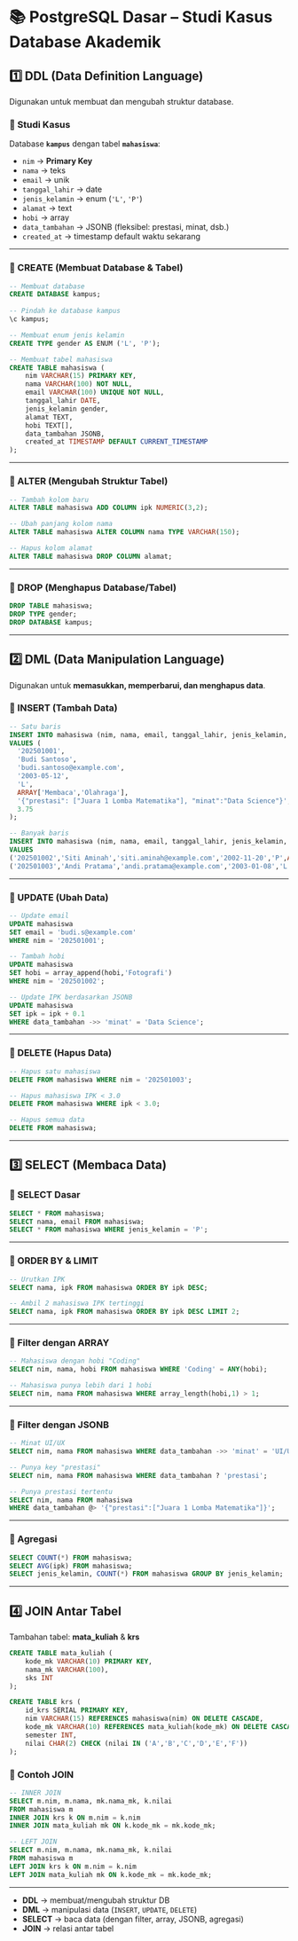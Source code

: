 # 📚 PostgreSQL Dasar – Studi Kasus Database Akademik

## 1️⃣ DDL (Data Definition Language)

Digunakan untuk membuat dan mengubah struktur database.

### 📌 Studi Kasus

Database **`kampus`** dengan tabel **`mahasiswa`**:

* `nim` → **Primary Key**
* `nama` → teks
* `email` → unik
* `tanggal_lahir` → date
* `jenis_kelamin` → enum (`'L'`, `'P'`)
* `alamat` → text
* `hobi` → array
* `data_tambahan` → JSONB (fleksibel: prestasi, minat, dsb.)
* `created_at` → timestamp default waktu sekarang

---

### 🔹 CREATE (Membuat Database & Tabel)

```sql
-- Membuat database
CREATE DATABASE kampus;
 
-- Pindah ke database kampus
\c kampus;

-- Membuat enum jenis kelamin
CREATE TYPE gender AS ENUM ('L', 'P');

-- Membuat tabel mahasiswa
CREATE TABLE mahasiswa (
    nim VARCHAR(15) PRIMARY KEY,
    nama VARCHAR(100) NOT NULL,
    email VARCHAR(100) UNIQUE NOT NULL,
    tanggal_lahir DATE,
    jenis_kelamin gender,
    alamat TEXT,
    hobi TEXT[],
    data_tambahan JSONB,
    created_at TIMESTAMP DEFAULT CURRENT_TIMESTAMP
);
```

---

### 🔹 ALTER (Mengubah Struktur Tabel)

```sql
-- Tambah kolom baru
ALTER TABLE mahasiswa ADD COLUMN ipk NUMERIC(3,2);

-- Ubah panjang kolom nama
ALTER TABLE mahasiswa ALTER COLUMN nama TYPE VARCHAR(150);

-- Hapus kolom alamat
ALTER TABLE mahasiswa DROP COLUMN alamat;
```

---

### 🔹 DROP (Menghapus Database/Tabel)

```sql
DROP TABLE mahasiswa;
DROP TYPE gender;
DROP DATABASE kampus;
```

---

## 2️⃣ DML (Data Manipulation Language)

Digunakan untuk **memasukkan, memperbarui, dan menghapus data**.

### 🔹 INSERT (Tambah Data)

```sql
-- Satu baris
INSERT INTO mahasiswa (nim, nama, email, tanggal_lahir, jenis_kelamin, hobi, data_tambahan, ipk)
VALUES (
  '202501001',
  'Budi Santoso',
  'budi.santoso@example.com',
  '2003-05-12',
  'L',
  ARRAY['Membaca','Olahraga'],
  '{"prestasi": ["Juara 1 Lomba Matematika"], "minat":"Data Science"}',
  3.75
);

-- Banyak baris
INSERT INTO mahasiswa (nim, nama, email, tanggal_lahir, jenis_kelamin, hobi, data_tambahan, ipk)
VALUES
('202501002','Siti Aminah','siti.aminah@example.com','2002-11-20','P',ARRAY['Menyanyi'],'{"minat":"UI/UX"}',3.60),
('202501003','Andi Pratama','andi.pratama@example.com','2003-01-08','L',ARRAY['Coding','Gaming'],'{"prestasi":["Finalis AI Competition"]}',3.40);
```

---

### 🔹 UPDATE (Ubah Data)

```sql
-- Update email
UPDATE mahasiswa
SET email = 'budi.s@example.com'
WHERE nim = '202501001';

-- Tambah hobi
UPDATE mahasiswa
SET hobi = array_append(hobi,'Fotografi')
WHERE nim = '202501002';

-- Update IPK berdasarkan JSONB
UPDATE mahasiswa
SET ipk = ipk + 0.1
WHERE data_tambahan ->> 'minat' = 'Data Science';
```

---

### 🔹 DELETE (Hapus Data)

```sql
-- Hapus satu mahasiswa
DELETE FROM mahasiswa WHERE nim = '202501003';

-- Hapus mahasiswa IPK < 3.0
DELETE FROM mahasiswa WHERE ipk < 3.0;

-- Hapus semua data
DELETE FROM mahasiswa;
```

---

## 3️⃣ SELECT (Membaca Data)

### 🔹 SELECT Dasar

```sql
SELECT * FROM mahasiswa;
SELECT nama, email FROM mahasiswa;
SELECT * FROM mahasiswa WHERE jenis_kelamin = 'P';
```

---

### 🔹 ORDER BY & LIMIT

```sql
-- Urutkan IPK
SELECT nama, ipk FROM mahasiswa ORDER BY ipk DESC;

-- Ambil 2 mahasiswa IPK tertinggi
SELECT nama, ipk FROM mahasiswa ORDER BY ipk DESC LIMIT 2;
```

---

### 🔹 Filter dengan ARRAY

```sql
-- Mahasiswa dengan hobi "Coding"
SELECT nim, nama, hobi FROM mahasiswa WHERE 'Coding' = ANY(hobi);

-- Mahasiswa punya lebih dari 1 hobi
SELECT nim, nama FROM mahasiswa WHERE array_length(hobi,1) > 1;
```

---

### 🔹 Filter dengan JSONB

```sql
-- Minat UI/UX
SELECT nim, nama FROM mahasiswa WHERE data_tambahan ->> 'minat' = 'UI/UX';

-- Punya key "prestasi"
SELECT nim, nama FROM mahasiswa WHERE data_tambahan ? 'prestasi';

-- Punya prestasi tertentu
SELECT nim, nama FROM mahasiswa
WHERE data_tambahan @> '{"prestasi":["Juara 1 Lomba Matematika"]}';
```

---

### 🔹 Agregasi

```sql
SELECT COUNT(*) FROM mahasiswa;
SELECT AVG(ipk) FROM mahasiswa;
SELECT jenis_kelamin, COUNT(*) FROM mahasiswa GROUP BY jenis_kelamin;
```

---

## 4️⃣ JOIN Antar Tabel

Tambahan tabel: **mata\_kuliah** & **krs**

```sql
CREATE TABLE mata_kuliah (
    kode_mk VARCHAR(10) PRIMARY KEY,
    nama_mk VARCHAR(100),
    sks INT
);

CREATE TABLE krs (
    id_krs SERIAL PRIMARY KEY,
    nim VARCHAR(15) REFERENCES mahasiswa(nim) ON DELETE CASCADE,
    kode_mk VARCHAR(10) REFERENCES mata_kuliah(kode_mk) ON DELETE CASCADE,
    semester INT,
    nilai CHAR(2) CHECK (nilai IN ('A','B','C','D','E','F'))
);
```

### 🔹 Contoh JOIN

```sql
-- INNER JOIN
SELECT m.nim, m.nama, mk.nama_mk, k.nilai
FROM mahasiswa m
INNER JOIN krs k ON m.nim = k.nim
INNER JOIN mata_kuliah mk ON k.kode_mk = mk.kode_mk;

-- LEFT JOIN
SELECT m.nim, m.nama, mk.nama_mk, k.nilai
FROM mahasiswa m
LEFT JOIN krs k ON m.nim = k.nim
LEFT JOIN mata_kuliah mk ON k.kode_mk = mk.kode_mk;
```

---

* **DDL** → membuat/mengubah struktur DB
* **DML** → manipulasi data (`INSERT`, `UPDATE`, `DELETE`)
* **SELECT** → baca data (dengan filter, array, JSONB, agregasi)
* **JOIN** → relasi antar tabel
